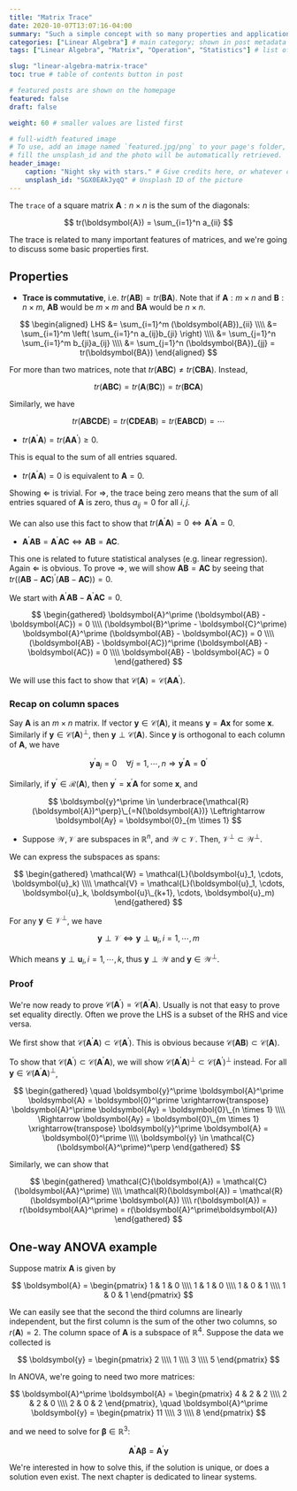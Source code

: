 ```yaml
---
title: "Matrix Trace"
date: 2020-10-07T13:07:16-04:00
summary: "Such a simple concept with so many properties and applications!" # appears in list of posts
categories: ["Linear Algebra"] # main category; shown in post metadata
tags: ["Linear Algebra", "Matrix", "Operation", "Statistics"] # list of related tags

slug: "linear-algebra-matrix-trace"
toc: true # table of contents button in post

# featured posts are shown on the homepage
featured: false
draft: false

weight: 60 # smaller values are listed first

# full-width featured image
# To use, add an image named `featured.jpg/png` to your page's folder, or
# fill the unsplash_id and the photo will be automatically retrieved.
header_image:
    caption: "Night sky with stars." # Give credits here, or whatever captions you want to add (support markdown)
    unsplash_id: "SGX0EAkJyqQ" # Unsplash ID of the picture
---
```


The `trace` of a square matrix $\boldsymbol{A}: n \times n$ is the sum of the diagonals:

$$
tr(\boldsymbol{A}) = \sum_{i=1}^n a_{ii}
$$

The trace is related to many important features of matrices, and we're going to discuss some basic properties first.

## Properties

-   **Trace is commutative**, i.e. $tr(\boldsymbol{AB}) = tr(\boldsymbol{BA})$. Note that if $\boldsymbol{A}: m \times n$ and $\boldsymbol{B}: n \times m$, $\boldsymbol{AB}$ would be $m \times m$ and $\boldsymbol{BA}$ would be $n \times n$.

$$
\begin{aligned}
    LHS &= \sum_{i=1}^m (\boldsymbol{AB})_{ii} \\\\
    &= \sum_{i=1}^m \left( \sum_{i=1}^n a_{ij}b_{ji} \right) \\\\
    &= \sum_{j=1}^n \sum_{i=1}^m b_{ji}a_{ij} \\\\
    &= \sum_{j=1}^n (\boldsymbol{BA})_{jj} = tr(\boldsymbol{BA})
\end{aligned}
$$

For more than two matrices, note that $tr(\boldsymbol{ABC}) \neq tr(\boldsymbol{CBA})$. Instead,

$$
tr(\boldsymbol{ABC}) = tr(\boldsymbol{A}(\boldsymbol{BC})) = tr(\boldsymbol{BCA})
$$

Similarly, we have

$$
tr(\boldsymbol{ABCDE}) = tr(\boldsymbol{CDEAB}) = tr(\boldsymbol{EABCD}) = \cdots
$$

-   $tr(\boldsymbol{A}^\prime \boldsymbol{A}) = tr(\boldsymbol{AA}^\prime) \geq 0$.

This is equal to the sum of all entries squared.

-   $tr(\boldsymbol{A}^\prime\boldsymbol{A}) = 0$ is equivalent to $\boldsymbol{A} = 0$.

Showing $\Leftarrow$ is trivial. For $\Rightarrow$, the trace being zero means that the sum of all entries squared of $\boldsymbol{A}$ is zero, thus $a_{ij} = 0$ for all $i, j$.

We can also use this fact to show that $tr(\boldsymbol{A}^\prime \boldsymbol{A}) = 0 \Leftrightarrow \boldsymbol{A}^\prime\boldsymbol{A} = 0$.

-   $\boldsymbol{A}^\prime \boldsymbol{AB} = \boldsymbol{A}^\prime \boldsymbol{AC} \Leftrightarrow \boldsymbol{AB} = \boldsymbol{AC}$.

This one is related to future statistical analyses (e.g. linear regression). Again $\Leftarrow$ is obvious. To prove $\Rightarrow$, we will show $\boldsymbol{AB} = \boldsymbol{AC}$ by seeing that $tr((\boldsymbol{AB} - \boldsymbol{AC})^\prime (\boldsymbol{AB} - \boldsymbol{AC})) = 0$.

We start with $\boldsymbol{A}^\prime \boldsymbol{AB} - \boldsymbol{A}^\prime \boldsymbol{AC} = 0$.

$$
\begin{gathered}
    \boldsymbol{A}^\prime (\boldsymbol{AB} - \boldsymbol{AC}) = 0 \\\\
    (\boldsymbol{B}^\prime - \boldsymbol{C}^\prime) \boldsymbol{A}^\prime (\boldsymbol{AB} - \boldsymbol{AC}) = 0 \\\\
    (\boldsymbol{AB} - \boldsymbol{AC})^\prime (\boldsymbol{AB} - \boldsymbol{AC}) = 0 \\\\
    \boldsymbol{AB} - \boldsymbol{AC} = 0
\end{gathered}
$$

We will use this fact to show that $\mathcal{C}(\boldsymbol{A}) = \mathcal{C}(\boldsymbol{AA}^\prime)$.

### Recap on column spaces

Say $\boldsymbol{A}$ is an $m \times n$ matrix. If vector $\boldsymbol{y} \in \mathcal{C}(\boldsymbol{A})$, it means $\boldsymbol{y} = \boldsymbol{Ax}$ for some $\boldsymbol{x}$. Similarly if $\boldsymbol{y} \in \mathcal{C}(\boldsymbol{A})^\perp$, then $\boldsymbol{y} \perp \mathcal{C}(\boldsymbol{A})$. Since $\boldsymbol{y}$ is orthogonal to each column of $\boldsymbol{A}$, we have

$$
\boldsymbol{y}^\prime \boldsymbol{a}_j = 0 \quad \forall j = 1, \cdots, n \Rightarrow \boldsymbol{y}^\prime \boldsymbol{A} = \boldsymbol{0}^\prime
$$

Similarly, if $\boldsymbol{y}^\prime \in \mathcal{R}(\boldsymbol{A})$, then $\boldsymbol{y}^\prime = \boldsymbol{x}^\prime \boldsymbol{A}$ for some $\boldsymbol{x}$, and

$$
\boldsymbol{y}^\prime \in \underbrace{\mathcal{R}(\boldsymbol{A})^\perp}\_{=N(\boldsymbol{A})} \Leftrightarrow \boldsymbol{Ay} = \boldsymbol{0}_{m \times 1}
$$

-   Suppose $\mathcal{W}, \mathcal{V}$ are subspaces in $\mathbb{R}^n$, and $\mathcal{W} \subset \mathcal{V}$. Then, $\mathcal{V}^\perp \subset \mathcal{W}^\perp$.

We can express the subspaces as spans:

$$
\begin{gathered}
    \mathcal{W} = \mathcal{L}(\boldsymbol{u}_1, \cdots, \boldsymbol{u}_k) \\\\
    \mathcal{V} = \mathcal{L}(\boldsymbol{u}_1, \cdots, \boldsymbol{u}_k, \boldsymbol{u}\_{k+1}, \cdots, \boldsymbol{u}_m)
\end{gathered}
$$

For any $\boldsymbol{y} \in \mathcal{V}^\perp$, we have

$$
\boldsymbol{y} \perp \mathcal{V} \Leftrightarrow \boldsymbol{y} \perp \boldsymbol{u}_i, i = 1, \cdots, m
$$

Which means $\boldsymbol{y} \perp \boldsymbol{u}_i, i = 1, \cdots, k$, thus $\boldsymbol{y} \perp \mathcal{W}$ and $\boldsymbol{y} \in \mathcal{W}^\perp$.

### Proof

We're now ready to prove $\mathcal{C}(\boldsymbol{A}^\prime) = \mathcal{C}(\boldsymbol{A}^\prime \boldsymbol{A})$. Usually is not that easy to prove set equality directly. Often we prove the LHS is a subset of the RHS and vice versa.

We first show that $\mathcal{C}(\boldsymbol{A}^\prime \boldsymbol{A}) \subset \mathcal{C}(\boldsymbol{A}^\prime)$. This is obvious because $\mathcal{C}(\boldsymbol{AB}) \subset \mathcal{C}(\boldsymbol{A})$.

To show that $\mathcal{C}(\boldsymbol{A}^\prime) \subset \mathcal{C}(\boldsymbol{A}^\prime \boldsymbol{A})$, we will show $\mathcal{C}(\boldsymbol{A}^\prime \boldsymbol{A})^\perp \subset \mathcal{C}(\boldsymbol{A}^\prime)^\perp$ instead. For all $\boldsymbol{y} \in \mathcal{C}(\boldsymbol{A}^\prime \boldsymbol{A})^\perp$,

$$
\begin{gathered}
    \quad \boldsymbol{y}^\prime \boldsymbol{A}^\prime \boldsymbol{A} = \boldsymbol{0}^\prime
    \xrightarrow{transpose} \boldsymbol{A}^\prime \boldsymbol{Ay} = \boldsymbol{0}\_{n \times 1} \\\\
    \Rightarrow \boldsymbol{Ay} = \boldsymbol{0}\_{m \times 1} \xrightarrow{transpose} \boldsymbol{y}^\prime \boldsymbol{A} = \boldsymbol{0}^\prime \\\\
    \boldsymbol{y} \in \mathcal{C}(\boldsymbol{A}^\prime)^\perp
\end{gathered}
$$

Similarly, we can show that

$$
\begin{gathered}
    \mathcal{C}(\boldsymbol{A}) = \mathcal{C}(\boldsymbol{AA}^\prime) \\\\
    \mathcal{R}(\boldsymbol{A}) = \mathcal{R}(\boldsymbol{A}^\prime \boldsymbol{A}) \\\\
    r(\boldsymbol{A}) = r(\boldsymbol{AA}^\prime) = r(\boldsymbol{A}^\prime\boldsymbol{A})
\end{gathered}
$$

## One-way ANOVA example

Suppose matrix $\boldsymbol{A}$ is given by

$$
\boldsymbol{A} = \begin{pmatrix}
    1 & 1 & 0 \\\\
    1 & 1 & 0 \\\\
    1 & 0 & 1 \\\\
    1 & 0 & 1
\end{pmatrix}
$$

We can easily see that the second the third columns are linearly independent, but the first column is the sum of the other two columns, so $r(\boldsymbol{A}) = 2$. The column space of $\boldsymbol{A}$ is a subspace of $\mathbb{R}^4$. Suppose the data we collected is

$$
\boldsymbol{y} = \begin{pmatrix}
    2 \\\\ 1 \\\\ 3 \\\\ 5
\end{pmatrix}
$$

In ANOVA, we're going to need two more matrices:

$$
\boldsymbol{A}^\prime \boldsymbol{A} = \begin{pmatrix}
    4 & 2 & 2 \\\\
    2 & 2 & 0 \\\\
    2 & 0 & 2
\end{pmatrix}, \quad \boldsymbol{A}^\prime \boldsymbol{y} = \begin{pmatrix}
    11 \\\\ 3 \\\\ 8
\end{pmatrix}
$$

and we need to solve for $\boldsymbol{\beta} \in \mathbb{R}^3$:

$$
\boldsymbol{A}^\prime \boldsymbol{A\beta} = \boldsymbol{A}^\prime \boldsymbol{y}
$$

We're interested in how to solve this, if the solution is unique, or does a solution even exist. The next chapter is dedicated to linear systems.
